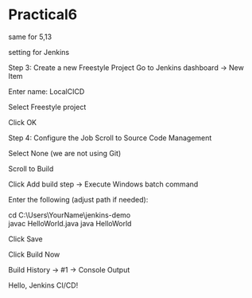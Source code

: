 # Practical6
same for 5,13

setting for Jenkins 
 
 Step 3: Create a new Freestyle Project
Go to Jenkins dashboard → New Item
 
Enter name: LocalCICD
 
Select Freestyle project
 
Click OK
 
 
Step 4: Configure the Job
Scroll to Source Code Management
 
Select None (we are not using Git)
 
Scroll to Build
 
Click Add build step → Execute Windows batch command
 
Enter the following (adjust path if needed):
 
 
cd C:\Users\YourName\jenkins-demo\
javac HelloWorld.java
java HelloWorld
 
Click Save
 
Click Build Now
 
Build History → #1 → Console Output
 
Hello, Jenkins CI/CD!
